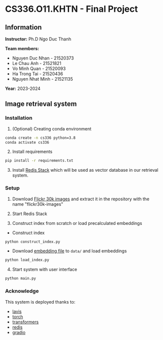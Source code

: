 # CS336.O11.KHTN - Final Project
## Information
**Instructor:** Ph.D Ngo Duc Thanh

**Team members:**
- Nguyen Duc Nhan - 21520373
- Le Chau Anh - 21521821
- Vo Minh Quan - 21520093
- Ha Trong Tai - 21520436
- Nguyen Nhat Minh - 21521135

**Year:** 2023-2024
## Image retrieval system
### Installation
1. (Optional) Creating conda environment
```bash
conda create -n cs336 python=3.8
conda activate cs336
```
2. Install requirements
```bash
pip install -r requirements.txt
```
3. Install [Redis Stack](https://redis.io/docs/install/install-stack/) which will be used as vector database in our retrieval system.
### Setup
1. Download [Flickr 30k images](https://shannon.cs.illinois.edu/DenotationGraph/) and extract it in the repository with the name "flickr30k-images"

2. Start Redis Stack

3. Construct index from scratch or load precalculated embeddings
- Construct index
```bash
python construct_index.py
```
- Download [embedding file](https://www.kaggle.com/datasets/iambestfeeder/annotations-flickr30k?select=image_features_blip_feature_extractor_base.json) to `data/` and load embeddings
```bash
python load_index.py
```
4. Start system with user interface
```bash
python main.py
```
### Acknowledge
This system is deployed thanks to:
- [lavis](https://github.com/salesforce/LAVIS/tree/5ddd9b4e5149dbc514e81110e03d28458a754c5d)
- [torch](https://pytorch.org)
- [transformers](https://github.com/huggingface/transformers)
- [redis](https://redis.io/)
- [gradio](https://www.gradio.app/)

